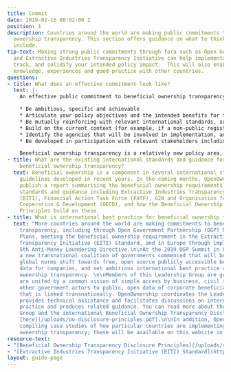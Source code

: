 ```yaml
---
title: Commit
date: 2019-02-16 00:02:00 Z
position: 1
description: Countries around the world are making public commitments to beneficial
  ownership transparency. This section offers guidance on what to think about and
  include.
tip-text: Making strong public commitments through fora such as Open Government Partnership
  and Extractive Industries Transparency Initiative can help implementation stay on
  track, and solidify your intended policy impact.  This will also enable you to share
  knowledge, experiences and good practice with other countries.
questions:
- title: What does an effective commitment look like?
  text: |-
    An effective public commitment to beneficial ownership transparency should:

    * Be ambitious, specific and achievable
    * Articulate your policy objectives and the intended benefits for the country
    * Be mutually reinforcing with relevant international standards, such as the [EITI Standard](https://eiti.org/document/eiti-standard-requirements-2016) and [Beneficial Ownership Transparency Disclosure Principles](/uploads/oo-disclosure-principles.pdf)
    * Build on the current context (for example, if a non-public register already exists, commit to making it publicly available as open data)
    * Identify the agencies that will be involved in implementation, and name a lead agency
    * Be developed in participation with relevant stakeholders including data users and policy makers

    Beneficial ownership transparency is a relatively new policy area, and best practice is still emerging. Therefore, commitments should be revisited, reiterated and, where needed, extended to ensure continuing progress towards beneficial ownership transparency.
- title: What are the existing international standards and guidance for implementing
    beneficial ownership transparency?
  text: Beneficial ownership is a component in several international standards and
    guidelines developed in recent years. In the coming months, OpenOwnership will
    publish a report summarising the beneficial ownership requirements of international
    standards and guidance including Extractive Industries Transparency Initiative
    (EITI), Financial Action Task Force (FATF), G20 and Organisation for Economic
    Cooperation & Development (OECD), and how the Beneficial Ownership Disclosure
    Principles build on these.
- title: What is international best practice for beneficial ownership transparency?
  text: "More countries around the world are making commitments to beneficial ownership
    transparency, including through Open Government Partnership (OGP) National Action
    Plans, meeting the beneficial ownership requirement in the Extractive Industries
    Transparency Initiative (EITI) Standard, and in Europe through implementing the
    5th Anti-Money Laundering Directive.\n\nAt the 2019 OGP Summit in Ottawa, Canada,
    a new transnational coalition of governments commenced that will both drive a
    global norms shift towards free, open source publicly accessible beneficial ownership
    data for companies, and set ambitious international best practice on beneficial
    ownership transparency. \n\nMembers of this Leadership Group are governments that
    are united by a common vision of simple access by business, civil society, and
    other government actors to public, open data of corporate beneficial ownership
    that is linked transnationally. OpenOwnership coordinates the Leadership Group,
    provides technical assistance and facilitates discussions on international best
    practice and produces related guidance. You can read more about the Leadership
    Group and the international Beneficial Ownership Transparency Disclosure Principles
    [here](/uploads/oo-disclosure-principles.pdf).\n\nIn addition, OpenOwnership is
    compiling case studies of how particular countries are implementing beneficial
    ownership transparency; these will be available on this website in the future. "
resource-text:
- "[Beneficial Ownership Transparency Disclosure Principles](/uploads/oo-disclosure-principles.pdf)"
- "[Extractive Industries Transparency Initiative (EITI) Standard](https://eiti.org/document/eiti-standard-requirements-2016)"
layout: guide-page
---
```


